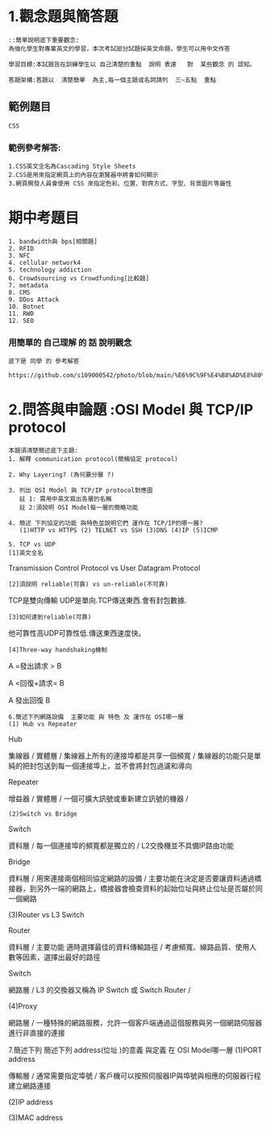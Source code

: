 # 1.觀念題與簡答題
```
::簡單說明底下重要觀念:
為強化學生對專業英文的學習，本次考試部分試題採英文命題，學生可以用中文作答

學習目標:本試題旨在訓練學生以 自己清楚的重點  說明 表達   對  某些觀念 的 認知。

答題架構:答題以  清楚簡單  為主,每一個主題或名詞請列  三~五點  重點
```

## 範例題目
```
CSS
```
### 範例參考解答:
```
1.CSS英文全名為Cascading Style Sheets
2.CSS是用來指定網頁上的內容在瀏覽器中將會如何顯示
3.網頁開發人員會使用 CSS 來指定色彩、位置、對齊方式、字型、背景圖片等屬性
```

# 期中考題目
```
1. bandwidth與 bps[相關題]
2. RFID
3. NFC
4. cellular network4
5. technology addiction
6. Crowdsourcing vs Crowdfunding[比較題]
7. metadata
8. CMS
9. DDos Attack
10. Botnet
11. RWD
12. SEO
```
### 用簡單的 自己理解 的 話 說明觀念
```
底下是 同學 的 參考解答

https://github.com/s109000542/photo/blob/main/%E6%9C%9F%E4%B8%AD%E8%80%83.md
```

# 2.問答與申論題 :OSI Model 與 TCP/IP protocol
```
本題須清楚簡述底下主題:
1. 解釋 communication protocol(簡稱協定 protocol)

2. Why Layering? (為何要分層 ?)

3. 列出 OSI Model 與 TCP/IP protocol對應圖
   註 1: 需用中英文寫出各層的名稱
   註 2:須說明 OSI Model每一層的簡略功能

4. 簡述 下列協定的功能 與特色並說明它們 運作在 TCP/IP的哪一層?
   (1)HTTP vs HTTPS (2) TELNET vs SSH (3)DNS (4)IP (5)ICMP

5. TCP vs UDP
[1]英文全名   
```
Transmission Control Protocol   vs     User Datagram Protocol 

```
[2]須說明 reliable(可靠) vs un-reliable(不可靠)   
```
TCP是雙向傳輸 UDP是單向.TCP傳送東西.會有封包數據.
```
[3]如何達到reliable(可靠)           
```
他可靠性高UDP可靠性低.傳送東西速度快。
```
[4]Three-way handshaking機制 
```
 A =發出請求 > B

 A <回復+請求= B

 A  發出回復   B
```
6.簡述下列網路設備  主要功能 與 特色 及 運作在 OSI哪一層
(1) Hub vs Repeater
```
Hub

集線器 / 實體層 / 集線器上所有的連接埠都是共享一個頻寬 / 集線器的功能只是單純的把封包送到每一個連接埠上，並不會將封包過濾和導向

Repeater

增益器 / 實體層 / 一個可擴大訊號或重新建立訊號的機器 / 
```
(2)Switch vs Bridge
```
Switch 

資料層 / 每一個連接埠的頻寬都是獨立的 / L2交換機並不具備IP路由功能

Bridge

資料層 / 用來連接兩個相同協定網路的設備 / 主要功能在決定是否要讓資料通過橋接器，到另外一端的網路上，橋接器會檢查資料的起始位址與終止位址是否屬於同一個網路

(3)Router vs L3 Switch

Router

資料層 / 主要功能 適時選擇最佳的資料傳輸路徑 / 考慮頻寬、線路品質、使用人數等因素，選擇出最好的路徑

Switch

網路層 / L3 的交換器又稱為 IP Switch 或 Switch Router /

(4)Proxy

網路層 / 一種特殊的網路服務，允許一個客戶端通過這個服務與另一個網路伺服器進行非直接的連接

7.簡述下列 簡述下列 address(位址 )的意義 與定義 在 OSI Model哪一層
(1)PORT address

傳輸層 / 通常需要指定埠號 / 客戶機可以按照伺服器IP與埠號與相應的伺服器行程建立網路連接

(2)IP address


(3)MAC address


```
